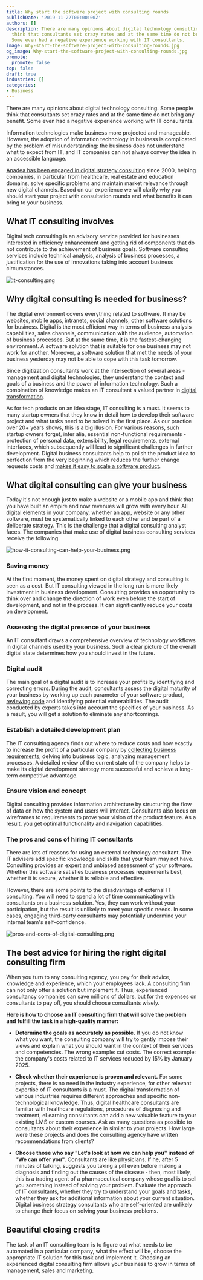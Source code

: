 ```yaml
---
title: Why start the software project with consulting rounds
publishDate: '2019-11-22T00:00:00Z'
authors: []
description: There are many opinions about digital technology consulting. Some people
  think that consultants set crazy rates and at the same time do not bring any benefit.
  Some even had a negative experience working with IT consultants.
image: Why-start-the-software-project-with-consulting-rounds.jpg
og_image: Why-start-the-software-project-with-consulting-rounds.jpg
promote:
  promote: false
top: false
draft: true
industries: []
categories:
- Business
---
```

There are many opinions about digital technology consulting. Some people think that consultants set crazy rates and at the same time do not bring any benefit. Some even had a negative experience working with IT consultants.

Information technologies make business more projected and manageable. However, the adoption of information technology in business is complicated by the problem of misunderstanding: the business does not understand what to expect from IT, and IT companies can not always convey the idea in an accessible language.

<a href=https://anadea.info/services/consulting-and-audit>Anadea has been engaged in digital strategy consulting</a> since 2000, helping companies, in particular from healthcare, real estate and education domains, solve specific problems and maintain market relevance through new digital channels. Based on our experience we will clarify why you should start your project with consultation rounds and what benefits it can bring to your business.

## What IT consulting involves

Digital tech consulting is an advisory service provided for businesses interested in efficiency enhancement and getting rid of components that do not contribute to the achievement of business goals. Software consulting services include technical analysis, analysis of business processes, a justification for the use of innovations taking into account business circumstances.

![it-consulting.png](it-consulting.png)

## Why digital consulting is needed for business?

The digital environment covers everything related to software. It may be websites, mobile apps, intranets, social channels, other software solutions for business. Digital is the most efficient way in terms of business analysis capabilities, sales channels, communication with the audience, automation of business processes. But at the same time, it is the fastest-changing environment. A software solution that is suitable for one business may not work for another. Moreover, a software solution that met the needs of your business yesterday may not be able to cope with this task tomorrow.

Since digitization consultants work at the intersection of several areas - management and digital technologies, they understand the context and goals of a business and the power of information technology. Such a combination of knowledge makes an IT consultant a valued partner in <a href="https://anadea.info/blog/digital-transformation" target="_blank">digital transformation</a>.

As for tech products on an idea stage, IT consulting is a must. It seems to many startup owners that they know in detail how to develop their software project and what tasks need to be solved in the first place. As our practice over 20+ years shows, this is a big illusion. For various reasons, such startup owners forget, inter alia, essential non-functional requirements - protection of personal data, extensibility, legal requirements, external interfaces, which subsequently will lead to significant challenges in further development. Digital business consultants help to polish the product idea to perfection from the very beginning which reduces the further change requests costs and <a href="https://anadea.info/blog/why-startups-benefit-from-a-code-audit-when-scaling">makes it easy to scale a software product</a>.

## What digital consulting can give your business

Today it's not enough just to make a website or a mobile app and think that you have built an empire and now revenues will grow with every hour. All digital elements in your company, whether an app, website or any other software, must be systematically linked to each other and be part of a deliberate strategy. This is the challenge that a digital consulting analyst faces. The companies that make use of digital business consulting services receive the following.

![how-it-consulting-can-help-your-business.png](how-it-consulting-can-help-your-business.png)

### Saving money

At the first moment, the money spent on digital strategy and consulting is seen as a cost. But IT consulting viewed in the long run is more likely investment in business development. Consulting provides an opportunity to think over and change the direction of work even before the start of development, and not in the process. It can significantly reduce your costs on development.

### Assessing the digital presence of your business

An IT consultant draws a comprehensive overview of technology workflows in digital channels used by your business. Such a clear picture of the overall digital state determines how you should invest in the future.

### Digital audit

The main goal of a digital audit is to increase your profits by identifying and correcting errors. During the audit, consultants assess the digital maturity of your business by working up each parameter of your software product, <a href="https://anadea.info/blog/what-to-focus-on-when-making-a-code-review">reviewing code</a> and identifying potential vulnerabilities. The audit conducted by experts takes into account the specifics of your business. As a result, you will get a solution to eliminate any shortcomings.

### Establish a detailed development plan

The IT consulting agency finds out where to reduce costs and how exactly to increase the profit of a particular company by <a href="https://anadea.info/guides/user-persona-for-startups">collecting business requirements</a>, delving into business logic, analyzing management processes. A detailed review of the current state of the company helps to make its digital development strategy more successful and achieve a long-term competitive advantage.

### Ensure vision and concept

Digital consulting provides information architecture by structuring the flow of data on how the system and users will interact. Consultants also focus on wireframes to requirements to prove your vision of the product feature. As a result, you get optimal functionality and navigation capabilities.

### The pros and cons of hiring IT consultants

There are lots of reasons for using an external technology consultant. The IT advisers add specific knowledge and skills that your team may not have. Consulting provides an expert and unbiased assessment of your software. Whether this software satisfies business processes requirements best, whether it is secure, whether it is reliable and effective.

However, there are some points to the disadvantage of external IT consulting. You will need to spend a lot of time communicating with consultants on a business solution. Yes, they can work without your participation, but the result is unlikely to meet your specific needs. In some cases, engaging third-party consultants may potentially undermine your internal team's self-confidence.

![pros-and-cons-of-digital-consulting.png](pros-and-cons-of-digital-consulting.png)

## The best advice for hiring the right digital consulting firm

When you turn to any consulting agency, you pay for their advice, knowledge and experience, which your employees lack. A consulting firm can not only offer a solution but implement it. Thus, experienced consultancy companies can save millions of dollars, but for the expenses on consultants to pay off, you should choose consultants wisely.

**Here is how to choose an IT consulting firm that will solve the problem and fulfill the task in a high-quality manner:**

- **Determine the goals as accurately as possible.** If you do not know what you want, the consulting company will try to gently impose their views and explain what you should want in the context of their services and competencies. The wrong example: cut costs. The correct example: the company's costs related to IT services reduced by 15% by January 2025.

- **Check whether their experience is proven and relevant.** For some projects, there is no need in the industry experience, for other relevant expertise of IT consultants is a must. The digital transformation of various industries requires different approaches and specific non-technological knowledge. Thus, digital healthcare consultants are familiar with healthcare regulations, procedures of diagnosing and treatment, eLearning consultants can add a new valuable feature to your existing LMS or custom courses. Ask as many questions as possible to consultants about their experience in similar to your projects. How large were these projects and does the consulting agency have written recommendations from clients?

- **Choose those who say "Let's look at how we can help you" instead of "We can offer you".** Consultants are like physicians. If he, after 5 minutes of talking, suggests you taking a pill even before making a diagnosis and finding out the causes of the disease - then, most likely, this is a trading agent of a pharmaceutical company whose goal is to sell you something instead of solving your problem. Evaluate the approach of IT consultants, whether they try to understand your goals and tasks, whether they ask for additional information about your current situation. Digital business strategy consultants who are self-oriented are unlikely to change their focus on solving your business problems.

## Beautiful closing credits

The task of an IT consulting team is to figure out what needs to be automated in a particular company, what the effect will be, choose the appropriate IT solution for this task and implement it. Choosing an experienced digital consulting firm allows your business to grow in terms of management, sales and marketing.










